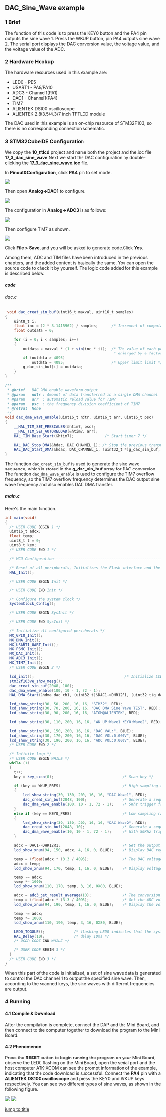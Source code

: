 ## DAC_Sine_Wave example<a name="brief"></a>

### 1 Brief
The function of this code is to press the KEY0 button and the PA4 pin outputs the sine wave 1. Press the WKUP button, pin PA4 outputs sine wave 2. The serial port displays the DAC conversion value, the voltage value, and the voltage value of the ADC.
### 2 Hardware Hookup
The hardware resources used in this example are:
+ LED0 - PE5
+ USART1 - PA9/PA10
+ ADC3 - Channel1(PA1)
+ DAC1 - Channel1(PA4)
+ TIM7
+ ALIENTEK DS100 oscilloscope
+ ALIENTEK  2.8/3.5/4.3/7 inch TFTLCD module

The DAC used in this example is an on-chip resource of STM32F103, so there is no corresponding connection schematic.

### 3 STM32CubeIDE Configuration


We copy the **10_tftlcd** project and name both the project and the.ioc file **17_3_dac_sine_wave**.Next we start the DAC configuration by double-clicking the **17_3_dac_sine_wave.ioc** file.

In **Pinout&Configuration**, click **PA4** pin to set mode.

<img src="../../1_docs/3_figures/17_3_dac_sine_wave/01_pin.png">

Then open **Analog->DAC1** to configure.

<img src="../../1_docs/3_figures/17_3_dac_sine_wave/02_config.png">

The configuration in **Analog->ADC3** is as follows:

<img src="../../1_docs/3_figures/17_3_dac_sine_wave/03_parameter.png">

Then configure TIM7 as shown.

<img src="../../1_docs/3_figures/17_3_dac_sine_wave/04_tim">

Click **File > Save**, and you will be asked to generate code.Click **Yes**.

Among them, ADC and TIM files have been introduced in the previous chapters, and the added content is basically the same. You can open the source code to check it by yourself. The logic code added for this example is described below.

##### code
###### dac.c
```c#
 void dac_creat_sin_buf(uint16_t maxval, uint16_t samples)
{
    uint8_t i;
    float inc = (2 * 3.1415962) / samples;      /* Increment of computation (DAC SIN BUF points per cycle) */
    float outdata = 0;

    for (i = 0; i < samples; i++)
    {
        outdata = maxval * (1 + sin(inc * i));  /* The value of each point with a period of dots points is calculated,
                                                 * enlarged by a factor of maxval, and offset to the positive number region. */
        if (outdata > 4095)
            outdata = 4095;                     /* Upper limit limit */
        g_dac_sin_buf[i] = outdata;
    }
}

/**
 * @brief   DAC DMA enable waveform output
 * @param   ndtr : Amount of data transferred in a single DMA channel
 * @param   arr  : automatic reload value for TIM7
 * @param   psc  : the frequency division coefficient of TIM7
 * @retval  None
 */
void dac_dma_wave_enable(uint16_t ndtr, uint16_t arr, uint16_t psc)
{
	__HAL_TIM_SET_PRESCALER(&htim7, psc);
	__HAL_TIM_SET_AUTORELOAD(&htim7, arr);
	HAL_TIM_Base_Start(&htim7);              /* Start timer 7 */

	HAL_DAC_Stop_DMA(&hdac, DAC_CHANNEL_1); /* Stop the previous transmission first */
	HAL_DAC_Start_DMA(&hdac, DAC_CHANNEL_1, (uint32_t *)g_dac_sin_buf, ndtr, DAC_ALIGN_12B_R);
}
```
The function ``dac_creat_sin_buf`` is used to generate the sine wave sequence, which is stored in the **g_dac_sin_buf** array for DAC conversion.
The function ``dac_dma_wave_enable`` is used to configure the TIM7 overflow frequency, so the TIM7 overflow frequency determines the DAC output sine wave frequency and also enables DAC DMA transfer.

##### main.c
Here's the main function.
```c#
int main(void)
{
  /* USER CODE BEGIN 1 */
  uint16_t adcx;
  float temp;
  uint8_t t = 0;
  uint8_t key;
  /* USER CODE END 1 */

  /* MCU Configuration--------------------------------------------------------*/

  /* Reset of all peripherals, Initializes the Flash interface and the Systick. */
  HAL_Init();

  /* USER CODE BEGIN Init */

  /* USER CODE END Init */

  /* Configure the system clock */
  SystemClock_Config();

  /* USER CODE BEGIN SysInit */

  /* USER CODE END SysInit */

  /* Initialize all configured peripherals */
  MX_GPIO_Init();
  MX_DMA_Init();
  MX_USART1_UART_Init();
  MX_FSMC_Init();
  MX_DAC_Init();
  MX_ADC3_Init();
  MX_TIM7_Init();
  /* USER CODE BEGIN 2 */

  lcd_init();                                         /* Initialize LCD */
  stm32f103ve_show_mesg();
  dac_creat_sin_buf(2048, 100);
  dac_dma_wave_enable(100, 10 - 1, 72 - 1);
  HAL_DMA_Start(&hdma_dac_ch1, (uint32_t)&DAC1->DHR12R1, (uint32_t)g_dac_sin_buf, 0);

  lcd_show_string(30, 50, 200, 16, 16, "STM32", RED);
  lcd_show_string(30, 70, 200, 16, 16, "DAC DMA Sine Wave TEST", RED);
  lcd_show_string(30, 90, 200, 16, 16, "ATOM@ALIENTEK", RED);

  lcd_show_string(30, 110, 200, 16, 16, "WK_UP:Wave1 KEY0:Wave2", RED);

  lcd_show_string(30, 150, 200, 16, 16, "DAC VAL:", BLUE);
  lcd_show_string(30, 170, 200, 16, 16, "DAC VOL:0.000V", BLUE);
  lcd_show_string(30, 190, 200, 16, 16, "ADC VOL:0.000V", BLUE);
  /* USER CODE END 2 */

  /* Infinite loop */
  /* USER CODE BEGIN WHILE */
  while (1)
  {
    t++;
    key = key_scan(0);                               /* Scan key */

    if (key == WKUP_PRES)                            /* High sampling rate, about 5Khz waveform */
    {
        lcd_show_string(30, 130, 200, 16, 16, "DAC Wave1", RED);
        dac_creat_sin_buf(2048, 100);                /* Generate a sequence of sine wave functions */
        dac_dma_wave_enable(100, 10 - 1, 72 - 1);    /* 5Khz trigger frequency, 100 points to obtain a sine wave of up to 5KHz. */
    }
    else if (key == KEY0_PRES)                       /* Low sampling rate, about 1Khz waveform */
    {
        lcd_show_string(30, 130, 200, 16, 16, "DAC Wave2", RED);
        dac_creat_sin_buf(2048, 10);                 /* Generate a sequence of sine wave functions */
        dac_dma_wave_enable(10, 10 - 1, 72 - 1);     /* With 50Khz trigger frequency and 10 points, a sine wave up to 50KHz can be obtained. */
    }

    adcx = DAC1->DHR12R1;                            /* Get the output status of DAC1_OUT1 */
    lcd_show_xnum(94, 150, adcx, 4, 16, 0, BLUE);    /* Display DAC register values */

    temp = (float)adcx * (3.3 / 4096);               /* The DAC voltage value is obtained */
    adcx = temp;
    lcd_show_xnum(94, 170, temp, 1, 16, 0, BLUE);    /* Display voltage value */

    temp -= adcx;
    temp *= 1000;
    lcd_show_xnum(110, 170, temp, 3, 16, 0X80, BLUE);

    adcx = adc3_get_result_average(10);              /* The conversion result of ADC channel 1 is obtained */
    temp = (float)adcx * (3.3 / 4096);               /* Get the ADC voltage value (adc is 12bit) */
    lcd_show_xnum(94, 190, temp, 1, 16, 0, BLUE);    /* Display the voltage value acquired by the ADC */

    temp -= adcx;
    temp *= 1000;
    lcd_show_xnum(110, 190, temp, 3, 16, 0X80, BLUE);

    LED0_TOGGLE();             /* flashing LED0 indicates that the system is running */
    HAL_Delay(10);             /* delay 10ms */
    /* USER CODE END WHILE */

    /* USER CODE BEGIN 3 */
  }
  /* USER CODE END 3 */
}
```
When this part of the code is initialized, a set of sine wave data is generated to control the DAC channel 1 to output the specified sine wave. Then, according to the scanned keys, the sine waves with different frequencies are output.


### 4 Running
#### 4.1 Compile & Download
After the compilation is complete, connect the DAP and the Mini Board, and then connect to the computer together to download the program to the Mini Board.
#### 4.2 Phenomenon
Press the **RESET** button to begin running the program on your Mini Board, observe the LED0 flashing on the Mini Board, open the serial port and the host computer ATK-XCOM can see the prompt information of the example, indicating that the code download is successful. Connect the **PA4** pin with a **ALIENTEK DS100 oscilloscope** and press the KEY0 and WKUP keys respectively. You can see two different types of sine waves, as shown in the following figure.

<img src="../../1_docs/3_figures/17_3_dac_sine_wave/05_wave1.png">

<img src="../../1_docs/3_figures/17_3_dac_sine_wave/06_wave2.png">

[jump to title](#brief)